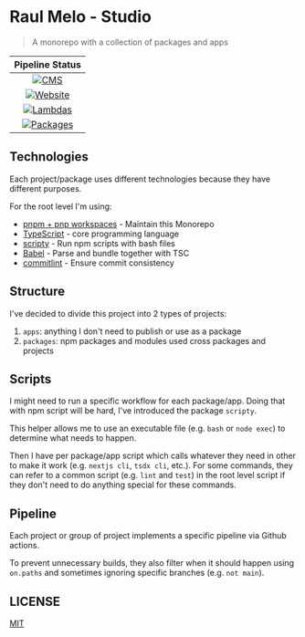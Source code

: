 # Raul Melo - Studio

> A monorepo with a collection of packages and apps

|                                                                                Pipeline Status                                                                                |
| :---------------------------------------------------------------------------------------------------------------------------------------------------------------------------: |
| [![CMS](https://github.com/raulfdm/raulmelo-studio/actions/workflows/cms-deploy.yml/badge.svg)](https://github.com/raulfdm/raulmelo-studio/actions/workflows/cms-deploy.yml)  |
|  [![Website](https://github.com/raulfdm/raulmelo-studio/actions/workflows/website.yml/badge.svg)](https://github.com/raulfdm/raulmelo-studio/actions/workflows/website.yml)   |
|  [![Lambdas](https://github.com/raulfdm/raulmelo-studio/actions/workflows/lambdas.yml/badge.svg)](https://github.com/raulfdm/raulmelo-studio/actions/workflows/lambdas.yml)   |
| [![Packages](https://github.com/raulfdm/raulmelo-studio/actions/workflows/packages.yml/badge.svg)](https://github.com/raulfdm/raulmelo-studio/actions/workflows/packages.yml) |

## Technologies

Each project/package uses different technologies because they have different purposes.

For the root level I'm using:

- [pnpm + pnp workspaces](https://pnpm.io/) - Maintain this Monorepo
- [TypeScript](https://www.typescriptlang.org/) - core programming language
- [scripty](https://www.npmjs.com/package/scripty) - Run npm scripts with bash files
- [Babel](https://babeljs.io/) - Parse and bundle together with TSC
- [commitlint](https://commitlint.js.org/#/) - Ensure commit consistency

## Structure

I've decided to divide this project into 2 types of projects:

1. `apps`: anything I don't need to publish or use as a package
1. `packages`: npm packages and modules used cross packages and projects

## Scripts

I might need to run a specific workflow for each package/app. Doing that with npm script will be hard, I've introduced the package `scripty`.

This helper allows me to use an executable file (e.g. `bash` or `node exec`) to determine what needs to happen.

Then I have per package/app script which calls whatever they need in other to make it work (e.g. `nextjs cli`, `tsdx cli`, etc.). For some commands, they can refer to a common script (e.g. `lint` and `test`) in the root level script if they don't need to do anything special for these commands.

## Pipeline

Each project or group of project implements a specific pipeline via Github actions.

To prevent unnecessary builds, they also filter when it should happen using `on.paths` and sometimes ignoring specific branches (e.g. `not main`).

## LICENSE

[MIT](./LICENSE)
